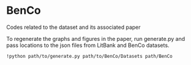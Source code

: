 # BenCo
Codes related to the dataset and its associated paper


To regenerate the graphs and figures in the paper, run generate.py and pass locations to the json files from LitBank and BenCo datasets.

```
!python path/to/generate.py path/to/BenCo/Datasets path/BenCo
```
